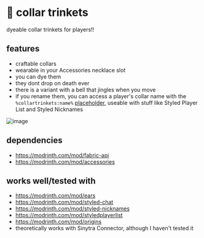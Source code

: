 # 🐾 collar trinkets

dyeable collar trinkets for players!!

## features
- craftable collars
- wearable in your Accessories necklace slot
- you can dye them
- they dont drop on death ever
- there is a variant with a bell that jingles when you move
- if you rename them, you can access a player's collar name with the `%collartrinkets:name%` [placeholder](https://placeholders.pb4.eu/), useable with stuff like Styled Player List and Styled Nicknames

![image](https://github.com/user-attachments/assets/29c312c9-57f3-4a23-85df-1ba233fcfd7b)

## dependencies
- https://modrinth.com/mod/fabric-api
- https://modrinth.com/mod/accessories

## works well/tested with
- https://modrinth.com/mod/ears
- https://modrinth.com/mod/styled-chat
- https://modrinth.com/mod/styled-nicknames
- https://modrinth.com/mod/styledplayerlist
- https://modrinth.com/mod/origins
- theoretically works with Sinytra Connector, although I haven't tested it

